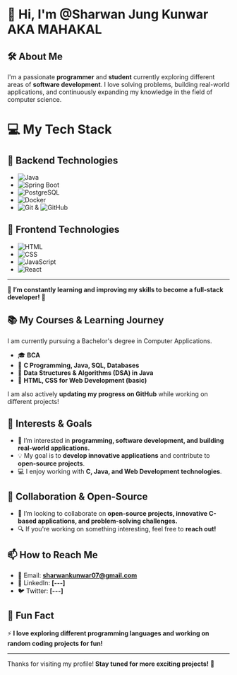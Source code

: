 # 👋 Hi, I'm @Sharwan Jung Kunwar AKA MAHAKAL

## 🛠 About Me
I'm a passionate **programmer** and **student** currently exploring different areas of **software development**. I love solving problems, building real-world applications, and continuously expanding my knowledge in the field of computer science.

# 💻 My Tech Stack

## 🚀 Backend Technologies
- ![Java](https://img.shields.io/badge/Java-%23ED8B00.svg?style=for-the-badge&logo=java&logoColor=white)
- ![Spring Boot](https://img.shields.io/badge/Spring%20Boot-%236DB33F.svg?style=for-the-badge&logo=spring-boot&logoColor=white) 
- ![PostgreSQL](https://img.shields.io/badge/PostgreSQL-%234169E1.svg?style=for-the-badge&logo=postgresql&logoColor=white) 
- ![Docker](https://img.shields.io/badge/Docker-%230db7ed.svg?style=for-the-badge&logo=docker&logoColor=white) 
- ![Git](https://img.shields.io/badge/Git-%23F05033.svg?style=for-the-badge&logo=git&logoColor=white) & ![GitHub](https://img.shields.io/badge/GitHub-%23121011.svg?style=for-the-badge&logo=github&logoColor=white) 

## 🎨 Frontend Technologies
- ![HTML](https://img.shields.io/badge/HTML5-%23E34F26.svg?style=for-the-badge&logo=html5&logoColor=white)  
- ![CSS](https://img.shields.io/badge/CSS3-%231572B6.svg?style=for-the-badge&logo=css3&logoColor=white)  
- ![JavaScript](https://img.shields.io/badge/JavaScript-%23F7DF1E.svg?style=for-the-badge&logo=javascript&logoColor=black)  
- ![React](https://img.shields.io/badge/React-%2361DAFB.svg?style=for-the-badge&logo=react&logoColor=black)  

---
🔹 **I’m constantly learning and improving my skills to become a full-stack developer!** 🚀

## 📚 My Courses & Learning Journey  
I am currently pursuing a Bachelor's degree in Computer Applications.
- 🎓 **BCA**  
- 📌 **C Programming, Java, SQL, Databases**  
- 📌 **Data Structures & Algorithms (DSA) in Java**  
- 📌 **HTML, CSS for Web Development (basic)**  

I am also actively **updating my progress on GitHub** while working on different projects!

## 🚀 Interests & Goals
- 👀 I’m interested in **programming, software development, and building real-world applications.**  
- 💡 My goal is to **develop innovative applications** and contribute to **open-source projects**.  
- 💻 I enjoy working with **C, Java, and Web Development technologies**.  

## 🤝 Collaboration & Open-Source
- 💞️ I’m looking to collaborate on **open-source projects, innovative C-based applications, and problem-solving challenges.**  
- 🔍 If you're working on something interesting, feel free to **reach out!**  

## 📫 How to Reach Me  
- 📩 Email: **sharwankunwar07@gmail.com**  
- 💼 LinkedIn: **[---]**  
- 🐦 Twitter: **[---]**  

## 🎉 Fun Fact  
⚡ **I love exploring different programming languages and working on random coding projects for fun!**  

---
Thanks for visiting my profile! **Stay tuned for more exciting projects!** 🚀
